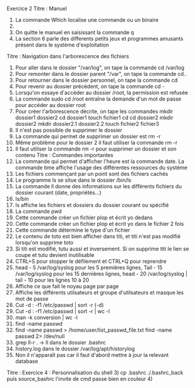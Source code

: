 Exercice 2
Titre : Manuel
1) La commande Which localise une commande ou un binaire 
2)
3) On quitte le manuel en saisissant la commande q
4) La section 6 parle des differents petits jeux et programmes amusants présent dans le système d'exploitation

Titre : Navigation dans l'arborescence des fichiers

1) Pour aller dans le dossier "/var/log", on tape la commande cd /var/log
2) Pour remonter dans le dossier parent "/var", on tape la commande cd..
3) Pour retourner dans le dossier personnel, on tape la commande cd
4) Pour revenir au dossier précédent, on tape la commande cd -
5) Lorsqu'on essaye d'accéder au dossier /root, la permission est refusée 
6) La commande sudo cd /root entraîne la demande d'un mot de passe pour accéder au dossier root
7) Pour créer l'arborescence décrite, on tape les commandes mkdir dossier1 dossier2 cd dossier1 touch fichier1 cd cd dossier2 mkdir dossier2 mkdir dossier2.1 dossier2.2 touch fichier2 fichier3 
8) Il n'est pas possible de supprimer le dossier
9) La commande qui permet de supprimer un dossier est rm -r
10) Même problème pour le dossier 2 il faut utiliser la commande rm -r
11) Il faut utiliser la commande rm -r pour supprimer un dossier et son contenu
Titre : Commandes importantes
1) La commande qui permet d'afficher l'heure est la commande date. La commande time affiche l'usage des différentes ressources du système
2) Les fichiers commençant par un point sont des fichiers cachés 
3) Le programme ls se situe dans le dossier /bin/ls
4) La commande ll donne des informations sur les différents fichiers du dossier courant (date, propriétés...)
5) ls/bin
6) ls affiche les fichiers et dossiers du dossier courant ou spécifié
7) La commande pwd
8) Cette commande créer un fichier plop et écrit yo dedans
9) Cette commande créer un fichier plop et écrit yo dans le fichier 2 fois
10) Cette commande détermine le type d'un fichier
11)  Le contenu de toto est bien afficher dans titi, et titi n'est pas modifié lorsqu'on supprime toto
12) Si titi est modifié, tutu aussi et inversement. Si on supprime titi le lien se coupe et tutu devient inutilisable
13) CTRL+S pour stopper le défilement et CTRL+Q pour reprendre 
14) head - 5 /var/log/syslog pour les 5 premières lignes, Tail - 15 /var/log/syslog pour les 15 dernières lignes, 
head - 20 /var/log/syslog | tail - 10 pour les lignes 10 à 20
15) Affiche ce que fait le noyau page par page
16) Affiche les différents utilsateurs et groupe d'utilsateurs et masque les mot de passe
17) Cut -d : -f1 /etc/passwd | sort -r (-d)
18) Cut -d : -f1 /etc/passwd | sort -r | wc -l
19) man -k conversion | wc -l
20) find -name passwd
21) find -name passwd > /home/user/list_passwd_file.txt
find -name passwd 2> /dev/null
22) grep ll-r . -> ll dans le dossier .bashrc
23) history.log dans le dossier /var/log/apt/historylog
24) Non il n'apparaît pas car il faut d'abord mettre à jour la relevant database

Titre : Exercice 4 : Personnalisation du shell
3) cp .bashrc ./.bashrc_back puis source_bashrc l'invite de cmd passe bien en couleur
4)
